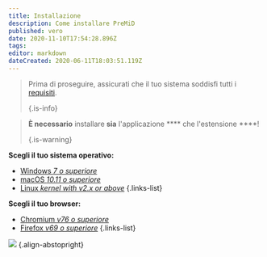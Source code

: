```yaml
---
title: Installazione
description: Come installare PreMiD
published: vero
date: 2020-11-10T17:54:28.896Z
tags:
editor: markdown
dateCreated: 2020-06-11T18:03:51.119Z
---
```


> Prima di proseguire, assicurati che il tuo sistema soddisfi tutti i [requisiti](/install/requirements). 
> 
> {.is-info}

> **È necessario** installare **sia** l'applicazione **** che l'estensione ****! 
> 
> {.is-warning}

**Scegli il tuo sistema operativo:**
- [Windows *7 o superiore*](/install/windows)
- [macOS *10.11 o superiore*](/install/macos)
- [Linux *kernel with v2.x or above*](/install/linux)
{.links-list}

**Scegli il tuo browser:**
- [Chromium *v76 o superiore*](/install/chromium)
- [Firefox *v69 o superiore*](/install/firefox)
{.links-list}

![](https://a.icons8.com/ajlQdsfa/FZhYWV/svg.svg) {.align-abstopright}